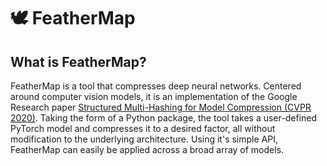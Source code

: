 # &#x1f54a; FeatherMap

## What is FeatherMap?
FeatherMap is a tool that compresses deep neural networks. Centered around computer vision models, it is an implementation of the Google Research paper [Structured Multi-Hashing for Model Compression (CVPR 2020)](references/Structured_Multi-Hashing_for_Model_Compression_CVPR_2020.pdf). Taking the form of a Python package, the tool takes a user-defined PyTorch model and compresses it to a desired factor, all without modification to the underlying architecture. Using it's simple API, FeatherMap can easily be applied across a broad array of models. 



